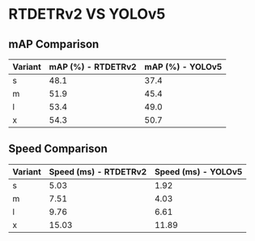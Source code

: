 ---
---
# RTDETRv2 VS YOLOv5

## mAP Comparison

| Variant | mAP (%) - RTDETRv2 | mAP (%) - YOLOv5 |
|---------|--------------------|--------------------|
| s | 48.1 | 37.4 |
| m | 51.9 | 45.4 |
| l | 53.4 | 49.0 |
| x | 54.3 | 50.7 |

## Speed Comparison

| Variant | Speed (ms) - RTDETRv2 | Speed (ms) - YOLOv5 |
|---------|-----------------------|-----------------------|
| s | 5.03 | 1.92 |
| m | 7.51 | 4.03 |
| l | 9.76 | 6.61 |
| x | 15.03 | 11.89 |
